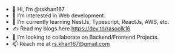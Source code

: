- 👋 Hi, I’m @rskhan167
- 👀 I’m interested in Web development.
- 🌱 I’m currently learning NestJs, Typescript, ReactJs, AWS, etc.
- ✍ Read my blogs here https://dev.to/rasoolk16
- 💞️ I’m looking to collaborate on Backend/Frontend Projects.
- 📫 Reach me at rs.khan167@gmail.com

<!---
rskhan167/rskhan167 is a ✨ special ✨ repository because its `README.md` (this file) appears on your GitHub profile.
You can click the Preview link to take a look at your changes.
--->
